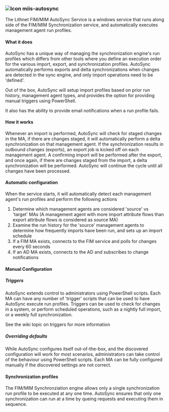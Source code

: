 ### ![Icon](https://github.com/lithnet/miis-autosync/wiki/images/change-sync.png) miis-autosync 

The Lithnet FIM/MIM AutoSync Service is a windows service that runs along side of the FIM/MIM Synchronization service, and automatically executes management agent run profiles.

#### What it does 
AutoSync has a unique way of managing the synchronization engine's run profiles which differs from other tools where you define an execution order for the various import, export, and synchronization profiles. AutoSync automatically performs exports and delta synchronizations when changes are detected in the sync engine, and only import operations need to be 'defined'.

Out of the box, AutoSync will setup import profiles based on prior run history, management agent types, and provides the option for providing manual triggers using PowerShell.

It also has the ability to provide email notifications when a run profile fails.

#### How it works
Whenever an import is performed, AutoSync will check for staged changes in the MA, if there are changes staged, it will automatically perform a delta synchronization on that management agent. If the synchronization results in outbound changes (exports), an export job is kicked off on each management agent. A confirming import will be performed after the export, and once again, if there are changes staged from the import, a delta synchronization will be performed. AutoSync will continue the cycle until all changes have been processed. 

#### Automatic configuration
When the service starts, it will automatically detect each management agent's run profiles and perform the following actions

1. Determine which management agents are considered 'source' vs 'target' MAs (A management agent with more import attribute flows than export attribute flows is considered as source MA)
2. Examine the run history for the 'source' management agents to determine how frequently imports have been run, and sets up an import schedule
3. If a FIM MA exists, connects to the FIM service and polls for changes every 60 seconds
4. If an AD MA exists, connects to the AD and subscribes to change notifications

#### Manual Configuration
##### Triggers
AutoSync extends control to administrators using PowerShell scripts. Each MA can have any number of 'trigger' scripts that can be used to have AutoSync execute run profiles. Triggers can be used to check for changes in a system, or perform scheduled operations, such as a nightly full import, or a weekly full synchronization.

See the wiki topic on triggers for more information

##### Overriding defaults
While AutoSync configures itself out-of-the-box, and the discovered configuration will work for most scenarios, administrators can take control of the behaviour using PowerShell scripts. Each MA can be fully configured manually if the discovered settings are not correct.

#### Synchronization profiles
The FIM/MIM Synchronziation engine allows only a single synchronization run profile to be executed at any one time. AutoSync ensures that only one synchronization can run at a time by queing requests and executing them in sequence.
